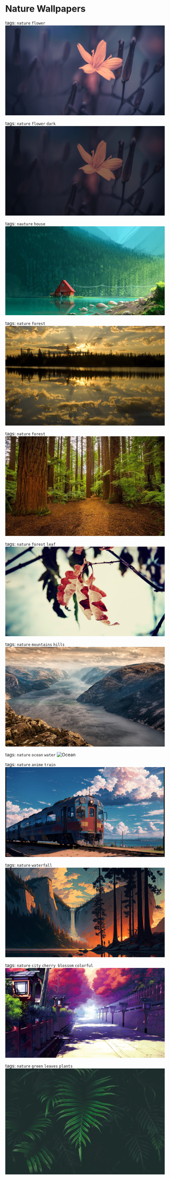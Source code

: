 # Nature Wallpapers

tags: ```nature``` ```flower``` 
![Flower](./flower.png)

tags: ```nature``` ```flower``` ```dark``` 
![Flower](./lockscreen-flower.png)

tags: ```nauture``` ```house```
![House](./house.jpg)

tags: ```nature``` ```forest```
![Forest](./forest.jpg)

tags: ```nature``` ```forest```
![Jungle](./jungle.jpg)

tags: ```nature``` ```forest``` ```leaf```
![Leaf](./leaf.jpg)

tags: ```nature``` ```mountains``` ```hills```
![Mountains](./mountains.jpg)

tags: ```nature``` ```ocean``` ```water```
![Ocean](./ocean.jpg)

tags: ```nature``` ```anime``` ```train```
![Train](./train.png)

tags: ```nature``` ```waterfall```
![Waterfall](./waterfall.jpg)

tags: ```nature``` ```city``` ```cherry blossom``` ```colorful```
![Sakura Blossom City Wallpaper](./sakura-blossom-city-wallpaper.png)

tags: ```nature``` ```green``` ```leaves``` ```plants```
![Green Leaves](./larm-rmah-5em1lVBmvw8-unsplash.jpg)
